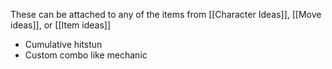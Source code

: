 These can be attached to any of the items from [[Character Ideas]], [[Move ideas]], or [[Item ideas]]

- Cumulative hitstun
- Custom combo like mechanic